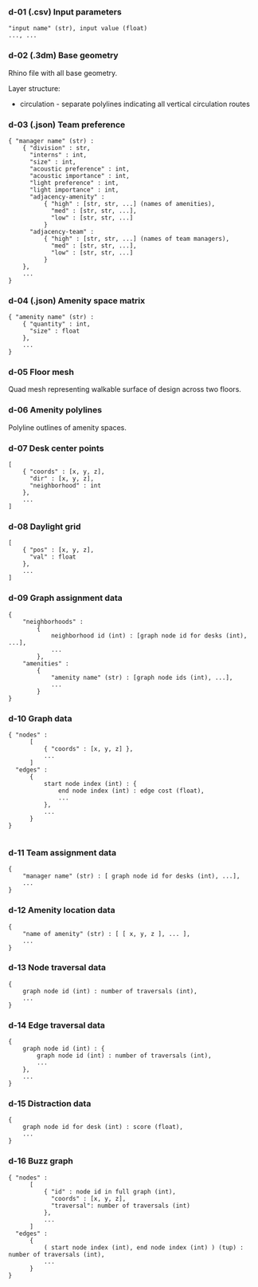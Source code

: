 ### d-01 (.csv) Input parameters

```
"input name" (str), input value (float)
..., ...
```

### d-02 (.3dm) Base geometry

Rhino file with all base geometry.

Layer structure:
- circulation - separate polylines indicating all vertical circulation routes

### d-03 (.json) Team preference

```
{ "manager name" (str) : 
    { "division" : str, 
      "interns" : int,
      "size" : int,
      "acoustic preference" : int,
      "acoustic importance" : int,
      "light preference" : int,
      "light importance" : int,
      "adjacency-amenity" : 
          { "high" : [str, str, ...] (names of amenities),
            "med" : [str, str, ...],
            "low" : [str, str, ...]
          }
      "adjacency-team" : 
          { "high" : [str, str, ...] (names of team managers),
            "med" : [str, str, ...],
            "low" : [str, str, ...]
          }
    },
    ...
}
```

### d-04 (.json) Amenity space matrix

```
{ "amenity name" (str) :
    { "quantity" : int,
      "size" : float
    },
    ...
}
```

### d-05 Floor mesh

Quad mesh representing walkable surface of design across two floors.

### d-06 Amenity polylines

Polyline outlines of amenity spaces.

### d-07 Desk center points

```
[ 
    { "coords" : [x, y, z],
      "dir" : [x, y, z],
      "neighborhood" : int
    },
    ...
]
```

### d-08 Daylight grid

```
[
    { "pos" : [x, y, z],
      "val" : float
    },
    ...
]
```

### d-09 Graph assignment data

```
{   
    "neighborhoods" :
        { 
            neighborhood id (int) : [graph node id for desks (int), ...],
            ...
        },
    "amenities" :
        {
            "amenity name" (str) : [graph node ids (int), ...],
            ...
        }
}
```

### d-10 Graph data

```
{ "nodes" :
      [
          { "coords" : [x, y, z] },
          ...
      ]
  "edges" :
      {
          start node index (int) : { 
              end node index (int) : edge cost (float),
              ...
          },
          ...
      }
}
          
```

### d-11 Team assignment data

```
{
    "manager name" (str) : [ graph node id for desks (int), ...],
    ...
}
```

### d-12 Amenity location data

```
{
    "name of amenity" (str) : [ [ x, y, z ], ... ],
    ...
}
```

### d-13 Node traversal data

```
{
    graph node id (int) : number of traversals (int),
    ...
}
```

### d-14 Edge traversal data

```
{
    graph node id (int) : {
        graph node id (int) : number of traversals (int),
        ...
    },
    ...
}
```

### d-15 Distraction data

```
{
    graph node id for desk (int) : score (float),
    ...
}
```

### d-16 Buzz graph

```
{ "nodes" :
      [
          { "id" : node id in full graph (int),
            "coords" : [x, y, z], 
            "traversal": number of traversals (int) 
          },
          ...
      ]
  "edges" :
      {
          ( start node index (int), end node index (int) ) (tup) : number of traversals (int),
          ...
      }
}
          
```
